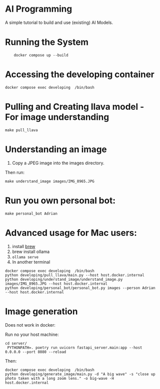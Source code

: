 # AI Programming
A simple tutorial to build and use (existing) AI Models.


# Running the System

```shell
    docker compose up --build
```

# Accessing the developing container

```shell
docker compose exec developing  /bin/bash
```

# Pulling and Creating llava model - For image understanding

```shell
make pull_llava
```

# Understanding an image

1. Copy a JPEG image into the images directory.

Then run:

```shell
make understand_image images/IMG_8965.JPG
```

# Run you own personal bot:

```shell
make personal_bot Adrian
```

# Advanced usage for Mac users:

1. install [brew](https://brew.sh/)
2. brew install ollama
3. ```ollama serve```
4. In another terminal
```shell
docker compose exec developing  /bin/bash
python developing/pull_llava/main.py --host host.docker.internal
python developing/understand_image/understand_image.py images/IMG_8965.JPG --host host.docker.internal
python developing/personal_bot/personal_bot.py images --person Adrian --host host.docker.internal
```

# Image generation

Does not work in docker:

Run no your host machine:
```shell
cd server/
 PYTHONPATH=. poetry run uvicorn fastapi_server.main:app --host 0.0.0.0 --port 8080 --reload

```
Then:
```shell
docker compose exec developing  /bin/bash
python developing/generate_image/main.py -d "A big wave" -s "close up photo taken with a long zoom lens." -o big-wave -H host.docker.internal
```
